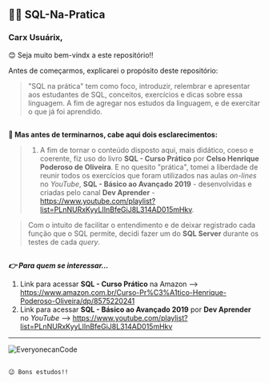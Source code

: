 ## 👩‍💻 SQL-Na-Pratica

### Carx Usuárix, 

😊 Seja muito bem-vindx a este repositório!! 

Antes de começarmos, explicarei o propósito deste repositório: 

> "SQL na prática" tem como foco, introduzir, relembrar e apresentar aos estudantes de SQL, conceitos, exercícios e dicas sobre essa linguagem. A fim de agregar nos estudos da linguagem, e de exercitar o que já foi aprendido.

## 

**🤔 Mas antes de terminarnos, cabe aqui dois esclarecimentos:**

> 1. A fim de tornar o conteúdo disposto aqui, mais didático, coeso e coerente, fiz uso do livro **SQL - Curso Prático** por **Celso Henrique Poderoso de Oliveira**. E no quesito "prática", tomei a liberdade de reunir todos os exercícios que foram utilizados nas aulas *on-lines* no *YouTube*, **SQL - Básico ao Avançado 2019** - desenvolvidas e criadas pelo canal **Dev Aprender** - https://www.youtube.com/playlist?list=PLnNURxKyyLIInBfeGiJ8L314AD015mHkv.

> Com o intuito de facilitar o entendimento e de deixar registrado cada função que o SQL permite, decidi fazer um do **SQL Server** durante os testes de cada *query*.

## 

***👉 Para quem se interessar...***

 1.  Link para acessar **SQL - Curso Prático** na Amazon --> https://www.amazon.com.br/Curso-Pr%C3%A1tico-Henrique-Poderoso-Oliveira/dp/8575220241
 2. Link para acessar **SQL - Básico ao Avançado 2019** por **Dev Aprender** no *YouTube* --> https://www.youtube.com/playlist?list=PLnNURxKyyLIInBfeGiJ8L314AD015mHkv
 ---
 ![EveryonecanCode](https://i2.paste.pics/9a190750ec4e8e2814b81b4e37ad68b5.png)
 ##
`😉 Bons estudos!!` 